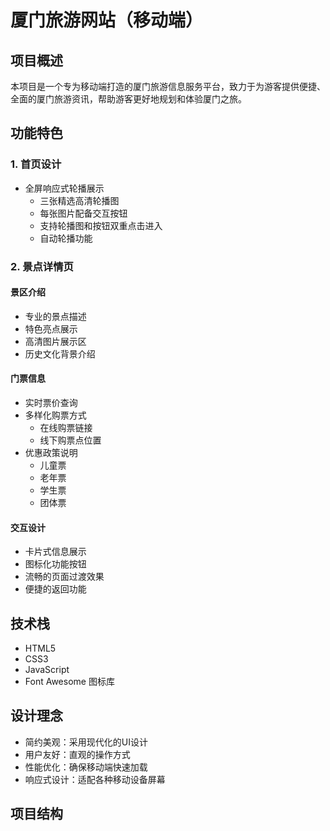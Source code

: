 # 厦门旅游网站（移动端）

## 项目概述
本项目是一个专为移动端打造的厦门旅游信息服务平台，致力于为游客提供便捷、全面的厦门旅游资讯，帮助游客更好地规划和体验厦门之旅。

## 功能特色

### 1. 首页设计
- 全屏响应式轮播展示
  - 三张精选高清轮播图
  - 每张图片配备交互按钮
  - 支持轮播图和按钮双重点击进入
  - 自动轮播功能

### 2. 景点详情页
#### 景区介绍
- 专业的景点描述
- 特色亮点展示
- 高清图片展示区
- 历史文化背景介绍

#### 门票信息
- 实时票价查询
- 多样化购票方式
  - 在线购票链接
  - 线下购票点位置
- 优惠政策说明
  - 儿童票
  - 老年票
  - 学生票
  - 团体票

#### 交互设计
- 卡片式信息展示
- 图标化功能按钮
- 流畅的页面过渡效果
- 便捷的返回功能

## 技术栈
- HTML5
- CSS3
- JavaScript
- Font Awesome 图标库

## 设计理念
- 简约美观：采用现代化的UI设计
- 用户友好：直观的操作方式
- 性能优化：确保移动端快速加载
- 响应式设计：适配各种移动设备屏幕

## 项目结构